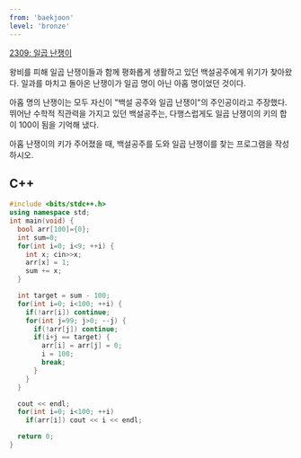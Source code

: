 ```yaml
---
from: 'baekjoon'
level: 'bronze'
---
```


[2309: 일곱 난쟁이](https://www.acmicpc.net/problem/2309)

왕비를 피해 일곱 난쟁이들과 함께 평화롭게 생활하고 있던 백설공주에게 위기가 찾아왔다. 일과를 마치고 돌아온 난쟁이가 일곱 명이 아닌 아홉 명이었던 것이다.

아홉 명의 난쟁이는 모두 자신이 "백설 공주와 일곱 난쟁이"의 주인공이라고 주장했다. 뛰어난 수학적 직관력을 가지고 있던 백설공주는, 다행스럽게도 일곱 난쟁이의 키의 합이 100이 됨을 기억해 냈다.

아홉 난쟁이의 키가 주어졌을 때, 백설공주를 도와 일곱 난쟁이를 찾는 프로그램을 작성하시오.

## C++

```cpp
#include <bits/stdc++.h>
using namespace std;
int main(void) {
  bool arr[100]={0};
  int sum=0;
  for(int i=0; i<9; ++i) {
    int x; cin>>x;
    arr[x] = 1;
    sum += x;
  }

  int target = sum - 100;
  for(int i=0; i<100; ++i) {
    if(!arr[i]) continue;
    for(int j=99; j>0; --j) {
      if(!arr[j]) continue;
      if(i+j == target) {
        arr[i] = arr[j] = 0;
        i = 100;
        break;
      }
    }
  }

  cout << endl;
  for(int i=0; i<100; ++i) 
    if(arr[i]) cout << i << endl;

  return 0;
}
```